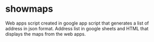 # showmaps
Web apps script created in google app script that generates a list of address in json format.  Address list in google sheets and HTML that displays the maps from the web apps.

